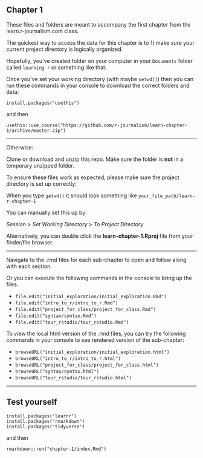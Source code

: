 ## Chapter 1

These files and folders are meant to accompany the first chapter from the learn.r-journalism.com class.

The quickest way to access the data for this chapter is to 1) make sure your current project directory is logically organized. 

Hopefully, you've created folder on your computer in your `Documents` folder called `learning-r` or something like that.

Once you've set your working directory (with maybe `setwd()`) then you can run these commands in your console to download the correct folders and data:

```
install.packages("usethis")
```

and then

```
usethis::use_course("https://github.com/r-journalism/learn-chapter-1/archive/master.zip")
```

----

Otherwise:

Clone or download and unzip this repo. Make sure the folder is **not** in a temporary unzipped folder.

To ensure these files work as expected, please make sure the project directory is set up correctly: 

When you type `getwd()` it should look something like `your_file_path/learn-r-chapter-1`

You can manually set this up by:

*Session > Set Working Directory > To Project Directory*

Alternatively, you can double click the **learn-chapter-1.Rproj** file from your finder/file browser.

----

Navigate to the .rmd files for each sub-chapter to open and follow along with each section.

Or you can execute the following commands in the console to bring up the files.

* `file.edit("initial_exploration/initial_exploration.Rmd")`
* `file.edit("intro_to_r/intro_to_r.Rmd")`
* `file.edit("project_for_class/project_for_class.Rmd")`
* `file.edit("syntax/syntax.Rmd")`
* `file.edit("tour_rstudio/tour_rstudio.Rmd")`

To view the local html version of the .rmd files, you can try the following commands in your console to see rendered version of the sub-chapter:


* `browseURL("initial_exploration/initial_exploration.html")`
* `browseURL("intro_to_r/intro_to_r.html")`
* `browseURL("project_for_class/project_for_class.html")`
* `browseURL("syntax/syntax.html")`
* `browseURL("tour_rstudio/tour_rstudio.html")`

----

## Test yourself

```
install.packages("learnr")
install.packages("rmarkdown")
install.packages("tidyverse")
```

and then

```
rmarkdown::run("chapter-1/index.Rmd")
```
